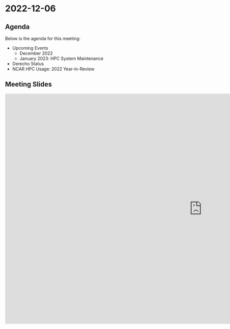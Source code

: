# 2022-12-06

## Agenda
Below is the agenda for this meeting:
* Upcoming Events
  * December 2022
  * January 2023: HPC System Maintenance
* Derecho Status
* NCAR HPC Usage: 2022 Year-in-Review


## Meeting Slides

<iframe src="https://docs.google.com/presentation/d/e/2PACX-1vS8-r5TqRW0SHlAh_YYxTN6P735Yhl0rrgCm-eBpTElzpUQXlTNfnkXMGtxBIGDR_dG0PaB8daiNH_Y/embed?start=false&loop=false&delayms=3000" frameborder="0" width="1280" height="749" allowfullscreen="true" mozallowfullscreen="true" webkitallowfullscreen="true"></iframe>